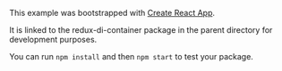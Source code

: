 This example was bootstrapped with [Create React App](https://github.com/facebook/create-react-app).

It is linked to the redux-di-container package in the parent directory for development purposes.

You can run `npm install` and then `npm start` to test your package.
